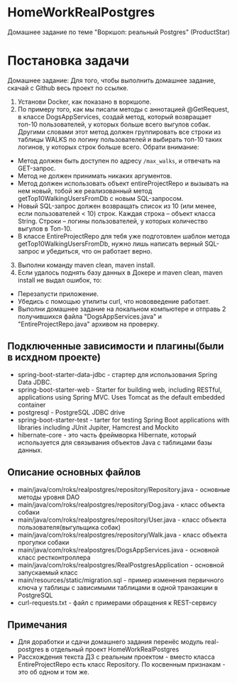 # HomeWorkRealPostgres
 Домашнее задание по теме "Воркшоп: реальный Postgres" (ProductStar)

# Постановка задачи
Домашнее задание:
Для того, чтобы выполнить домашнее задание, скачай с Github весь проект по ссылке.
1. Установи Docker, как показано в воркшопе.
2. По примеру того, как мы писали методы с аннотацией @GetRequest, в классе DogsAppServices, создай метод, который возвращает топ-10 пользователей, у которых больше всего выгулов собак.
Другими словами этот метод должен группировать все строки из таблицы WALKS по логину пользователей и выбирать топ-10 таких логинов, у которых строк больше всего.
Обрати внимание:
- Метод должен быть доступен по адресу `/max_walks`, и отвечать на GET-запрос.
- Метод не должен принимать никаких аргументов.
- Метод должен использовать объект entireProjectRepo и вызывать на нем новый, тобой же реализованный метод getTop10WalkingUsersFromDb с новым SQL-запросом.
- Новый SQL-запрос должен возвращать список из 10 (или менее, если пользователей < 10) строк. Каждая строка – объект класса String. Строки – логины пользователей, у которых количество выгулов в Топ-10.
- В классе EntireProjectRepo для тебя уже подготовлен шаблон метода getTop10WalkingUsersFromDb, нужно лишь написать верный SQL-запрос и убедиться, что он работает верно.
3. Выполни команду maven clean, maven install.
4. Если удалось поднять базу данных в Докере и maven clean, maven install не выдал ошибок, то:
- Перезапусти приложение.
- Убедись с помощью утилиты curl, что нововведение работает.
- Выполни домашнее задание на локальном компьютере и отправь 2 получившихся файла "DogsAppServices.java" и "EntireProjectRepo.java" архивом на проверку.
## Подключенные зависимости и плагины(были в исхдном проекте)
- spring-boot-starter-data-jdbc - стартер для использования Spring Data JDBC.
- spring-boot-starter-web - Starter for building web, including RESTful, applications using Spring MVC. Uses Tomcat as the default embedded container
- postgresql - PostgreSQL JDBC drive
- spring-boot-starter-test - tarter for testing Spring Boot applications with libraries including JUnit Jupiter, Hamcrest and Mockito
- hibernate-core - это часть фреймворка Hibernate, который используется для связывания объектов Java с таблицами базы данных.
## Описание основных файлов
- main/java/com/roks/realpostgres/repository/Repository.java - основные методы уровня DAO
- main/java/com/roks/realpostgres/repository/Dog.java - класс объекта собаки
- main/java/com/roks/realpostgres/repository/User.java - класс объекта пользователя(выгульщика собак)
- main/java/com/roks/realpostgres/repository/Walk.java - класс объекта прогулки собаки
- main/java/com/roks/realpostgres/DogsAppServices.java - основной класс рестконтроллера
- main/java/com/roks/realpostgres/RealPostgresApplication - основной запускаемый класс
- main/resources/static/migration.sql - пример изменения первичного ключа у таблицы с зависимыми таблицами в одной транзакции в PostgreSQL
- curl-requests.txt - файл с примерами обращения к REST-сервису
## Примечания
- Для доработки и сдачи домашнего задания перенёс модуль real-postgres в отдельный проект HomeWorkRealPostgres
- Рассхождения текста ДЗ с реальным проектом - вместо класса EntireProjectRepo есть класс Repository. По косвенным признакам - это об одном и том же.  